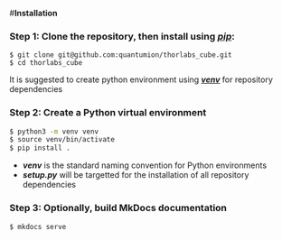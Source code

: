 #**Installation**

### Step 1: Clone the repository, then install using [_**pip**_](https://pip.pypa.io/en/stable/installation/):
```
$ git clone git@github.com:quantumion/thorlabs_cube.git
$ cd thorlabs_cube
```

It is suggested to create python environment using [_**venv**_](https://docs.python.org/3/library/venv.html) for repository dependencies
### Step 2: Create a Python virtual environment
```bash
$ python3 -m venv venv
$ source venv/bin/activate
$ pip install .
```
-   _**venv**_ is the standard naming convention for Python environments
- _**setup.py**_ will be targetted for the installation of all repository dependencies

### Step 3: Optionally, build MkDocs documentation
```bash
$ mkdocs serve
```
